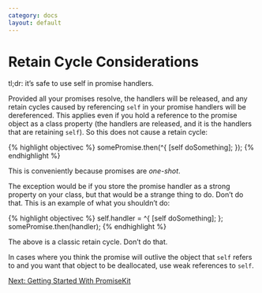```yaml
---
category: docs
layout: default
---
```


<h1>Retain Cycle Considerations</h1>

tl;dr: it’s safe to use self in promise handlers.

Provided all your promises resolve, the handlers will be released, and any retain cycles caused by referencing `self` in your promise handlers will be dereferenced. This applies even if you hold a reference to the promise object as a class property (the handlers are released, and it is the handlers that are retaining `self`). So this does not cause a retain cycle:

{% highlight objectivec %}
somePromise.then(^{
    [self doSomething];
});
{% endhighlight %}

This is conveniently because promises are *one-shot*.

The exception would be if you store the promise handler as a strong property on your class, but that would be a strange thing to do. Don’t do that. This is an example of what you shouldn’t do:

{% highlight objectivec %}
self.handler = ^{
    [self doSomething];
};
somePromise.then(handler);
{% endhighlight %}

The above is a classic retain cycle. Don’t do that.

In cases where you think the promise will outlive the object that `self` refers to and you want that object to be deallocated, use weak references to `self`.

<div><a class="pagination" href="/getting-started">Next: Getting Started With PromiseKit</a></div>
